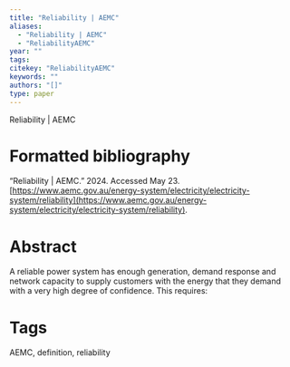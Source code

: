 ```yaml
---
title: "Reliability | AEMC"
aliases:
  - "Reliability | AEMC"
  - "ReliabilityAEMC"
year: ""
tags: 
citekey: "ReliabilityAEMC"
keywords: ""
authors: "[]"
type: paper
---
```

Reliability | AEMC

# Formatted bibliography

“Reliability | AEMC.” 2024. Accessed May 23. [https://www.aemc.gov.au/energy-system/electricity/electricity-system/reliability](https://www.aemc.gov.au/energy-system/electricity/electricity-system/reliability).


# Abstract

A reliable power system has enough generation, demand response and network capacity to supply customers with the energy that they demand with a very high degree of confidence. This requires:


# Tags
AEMC, definition, reliability

